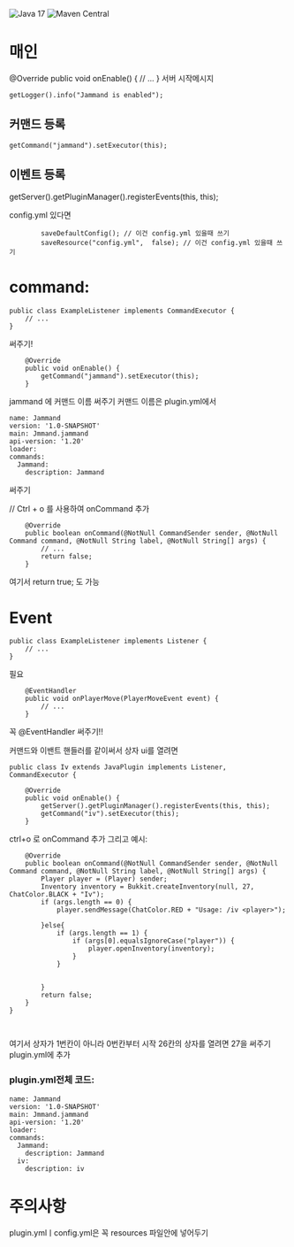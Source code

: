 ![Java 17](https://img.shields.io/badge/Java-17-orange)
![Maven Central](https://img.shields.io/badge/maven%20central-v3.1.7-blue)


# 매인
@Override
    public void onEnable() {
    // ...
    }
서버 시작메시지
```
getLogger().info("Jammand is enabled");
```
## 커맨드 등록
```
getCommand("jammand").setExecutor(this);
```
## 이벤트 등록
getServer().getPluginManager().registerEvents(this, this);

config.yml 있다면
```
        saveDefaultConfig(); // 이건 config.yml 있을때 쓰기
        saveResource("config.yml",  false); // 이건 config.yml 있을때 쓰기
```




# command:

```
public class ExampleListener implements CommandExecutor {
    // ...
}
```
써주기!
```
    @Override
    public void onEnable() {
        getCommand("jammand").setExecutor(this);
    }

```
jammand 에 커맨드 이름 써주기 커맨드 이름은 plugin.yml에서
```
name: Jammand
version: '1.0-SNAPSHOT'
main: Jmmand.jammand
api-version: '1.20'
loader:
commands:
  Jammand:
    description: Jammand
```
써주기

// Ctrl + o 를 사용하여 onCommand  추가 
```
    @Override
    public boolean onCommand(@NotNull CommandSender sender, @NotNull Command command, @NotNull String label, @NotNull String[] args) {
        // ...
        return false;
    }

```
여기서    return true; 도 가능 




# Event
```
public class ExampleListener implements Listener {
    // ...
}
```

필요 
```
    @EventHandler
    public void onPlayerMove(PlayerMoveEvent event) {
        // ...
    }
```
 꼭 @EventHandler 써주기!!

커맨드와 이밴트 핸들러를 같이써서  상자 ui를 열려면
```
public class Iv extends JavaPlugin implements Listener, CommandExecutor {

    @Override
    public void onEnable() {
        getServer().getPluginManager().registerEvents(this, this);
        getCommand("iv").setExecutor(this);
    }
```

ctrl+o 로 onCommand 추가 그리고 예시:

```
    @Override
    public boolean onCommand(@NotNull CommandSender sender, @NotNull Command command, @NotNull String label, @NotNull String[] args) {
        Player player = (Player) sender;
        Inventory inventory = Bukkit.createInventory(null, 27, ChatColor.BLACK + "Iv");
        if (args.length == 0) {
            player.sendMessage(ChatColor.RED + "Usage: /iv <player>");

        }else{
            if (args.length == 1) {
                if (args[0].equalsIgnoreCase("player")) {
                    player.openInventory(inventory);
                }
            }


        }
        return false;
    }
}



```
여기서 상자가 1번칸이 아니라 0번칸부터 시작 
26칸의 상자를 열려면 27을 써주기 
plugin.yml에 추가 


### plugin.yml전체 코드:

```
name: Jammand
version: '1.0-SNAPSHOT'
main: Jmmand.jammand
api-version: '1.20'
loader:
commands:
  Jammand:
    description: Jammand
  iv:
    description: iv
```

# 주의사항
plugin.ymlㅣconfig.yml은  꼭 resources 파일안에 넣어두기


 
